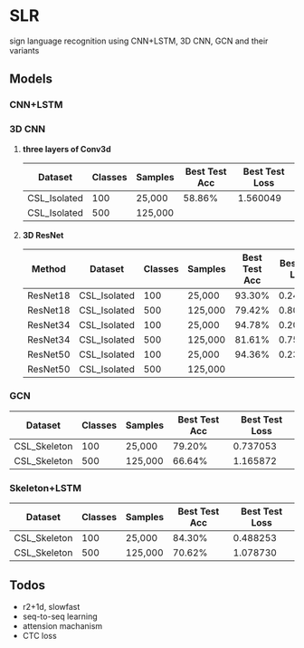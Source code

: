 # SLR
sign language recognition using CNN+LSTM, 3D CNN, GCN and their variants

## Models

### CNN+LSTM

### 3D CNN

1. **three layers of Conv3d**

   | Dataset      | Classes | Samples | Best Test Acc | Best Test Loss |
   | ------------ | ------- | ------- | ------------- | -------------- |
   | CSL_Isolated | 100     | 25,000  | 58.86%        | 1.560049       |
   | CSL_Isolated | 500     | 125,000 |               |                |
   
2. **3D ResNet**

   | Method   | Dataset      | Classes | Samples | Best Test Acc | Best Test Loss |
   | -------- | ------------ | ------- | ------- | ------------- | -------------- |
   | ResNet18 | CSL_Isolated | 100     | 25,000  | 93.30%        | 0.246169       |
   | ResNet18 | CSL_Isolated | 500     | 125,000 | 79.42%        | 0.800490       |
   | ResNet34 | CSL_Isolated | 100     | 25,000  | 94.78%        | 0.207592       |
   | ResNet34 | CSL_Isolated | 500     | 125,000 | 81.61%        | 0.750424       |
   | ResNet50 | CSL_Isolated | 100     | 25,000  | 94.36%        | 0.232631       |
   | ResNet50 | CSL_Isolated | 500     | 125,000 |               |                |

### GCN

| Dataset      | Classes | Samples | Best Test Acc | Best Test Loss |
| ------------ | ------- | ------- | ------------- | -------------- |
| CSL_Skeleton | 100     | 25,000  | 79.20%        | 0.737053       |
| CSL_Skeleton | 500     | 125,000 | 66.64%        | 1.165872       |

### Skeleton+LSTM

| Dataset      | Classes | Samples | Best Test Acc | Best Test Loss |
| ------------ | ------- | ------- | ------------- | -------------- |
| CSL_Skeleton | 100     | 25,000  | 84.30%        | 0.488253       |
| CSL_Skeleton | 500     | 125,000 | 70.62%        | 1.078730       |

## Todos

- r2+1d, slowfast
- seq-to-seq learning
- attension machanism
- CTC loss

